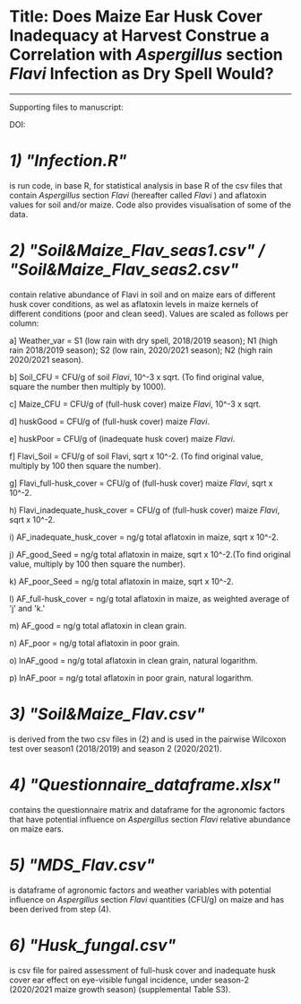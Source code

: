 # Title: Does Maize Ear Husk Cover Inadequacy at Harvest Construe a Correlation with *Aspergillus* section *Flavi* Infection as Dry Spell Would?
-----------------------------

Supporting files to manuscript:

DOI: 

# *1) "Infection.R"* # 
is run code, in base R, for statistical analysis in base R of the csv files that contain _Aspergillus_ section _Flavi_ (hereafter called _Flavi_ ) and aflatoxin values for soil and/or maize. Code also provides visualisation of some of the data.

# *2) "Soil&Maize_Flav_seas1.csv" / "Soil&Maize_Flav_seas2.csv"* # 
contain relative abundance of Flavi in soil and on maize ears of different husk cover conditions, as wel as aflatoxin levels in maize kernels of different conditions (poor and clean seed). 
Values are scaled as follows per column:

a] Weather_var = S1 (low rain with dry spell, 2018/2019 season); N1 (high rain 2018/2019 season); S2 (low rain, 2020/2021 season); N2 (high rain 2020/2021 season).

b] Soil_CFU = CFU/g of soil _Flavi_,  10^-3 x sqrt. (To find original value, square the number then multiply by 1000).

c] Maize_CFU = CFU/g of (full-husk cover) maize _Flavi_,  10^-3 x sqrt.

d] huskGood = CFU/g of (full-husk cover) maize _Flavi_. 

e] huskPoor = CFU/g of (inadequate husk cover) maize _Flavi_. 

f] Flavi_Soil = CFU/g of soil Flavi,  sqrt x 10^-2. (To find original value, multiply by 100 then square the number).

g] Flavi_full-husk_cover = CFU/g of (full-husk cover) maize _Flavi_, sqrt x 10^-2.	

h) Flavi_inadequate_husk_cover = CFU/g of (full-husk cover) maize _Flavi_, sqrt x 10^-2.

i) AF_inadequate_husk_cover = ng/g total aflatoxin in maize, sqrt x 10^-2.

j) AF_good_Seed	= ng/g total aflatoxin in maize, sqrt x 10^-2.(To find original value, multiply by 100 then square the number).

k) AF_poor_Seed = ng/g total aflatoxin in maize, sqrt x 10^-2.

l) AF_full-husk_cover = ng/g total aflatoxin in maize, as weighted average of 'j' and 'k.'

m) AF_good = ng/g total aflatoxin in clean grain.

n) AF_poor = ng/g total aflatoxin in poor grain.

o) lnAF_good = ng/g total aflatoxin in clean grain, natural logarithm.

p) lnAF_poor = ng/g total aflatoxin in poor grain, natural logarithm.

# *3) "Soil&Maize_Flav.csv"* #
is derived from the two csv files in (2) and is used in the pairwise Wilcoxon test over season1 (2018/2019) and season 2 (2020/2021).

# *4) "Questionnaire_dataframe.xlsx"* #
contains the questionnaire matrix and dataframe for the agronomic factors that have potential influence on _Aspergillus_ section _Flavi_ relative abundance on maize ears.

# *5) "MDS_Flav.csv"* #
is dataframe of agronomic factors and weather variables with potential influence on _Aspergillus_ section _Flavi_ quantities (CFU/g) on maize and has been derived from step (4).

# *6) "Husk_fungal.csv"* #
is csv file for paired assessment of full-husk cover and inadequate husk cover ear effect on eye-visible fungal incidence, under season-2 (2020/2021 maize growth season) (supplemental Table S3).
